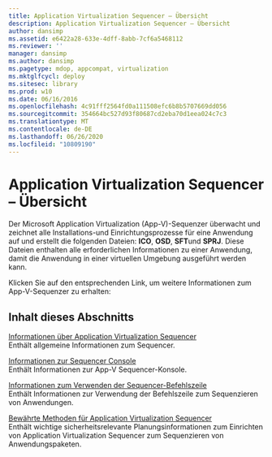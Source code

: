 ```yaml
---
title: Application Virtualization Sequencer – Übersicht
description: Application Virtualization Sequencer – Übersicht
author: dansimp
ms.assetid: e6422a28-633e-4dff-8abb-7cf6a5468112
ms.reviewer: ''
manager: dansimp
ms.author: dansimp
ms.pagetype: mdop, appcompat, virtualization
ms.mktglfcycl: deploy
ms.sitesec: library
ms.prod: w10
ms.date: 06/16/2016
ms.openlocfilehash: 4c91fff2564fd0a111508efc6b8b5707669dd056
ms.sourcegitcommit: 354664bc527d93f80687cd2eba70d1eea024c7c3
ms.translationtype: MT
ms.contentlocale: de-DE
ms.lasthandoff: 06/26/2020
ms.locfileid: "10809190"
---
```

# Application Virtualization Sequencer – Übersicht


Der Microsoft Application Virtualization (App-V)-Sequenzer überwacht und zeichnet alle Installations-und Einrichtungsprozesse für eine Anwendung auf und erstellt die folgenden Dateien: **ICO**, **OSD**, **SFT**und **SPRJ**. Diese Dateien enthalten alle erforderlichen Informationen zu einer Anwendung, damit die Anwendung in einer virtuellen Umgebung ausgeführt werden kann.

Klicken Sie auf den entsprechenden Link, um weitere Informationen zum App-V-Sequenzer zu erhalten:

## Inhalt dieses Abschnitts


<a href="" id="about-the-application-virtualization-sequencer"></a>[Informationen über Application Virtualization Sequencer](about-the-application-virtualization-sequencer.md)  
Enthält allgemeine Informationen zum Sequencer.

<a href="" id="about-the-sequencer-console"></a>[Informationen zur Sequencer Console](about-the-sequencer-console.md)  
Enthält Informationen zur App-V Sequencer-Konsole.

<a href="" id="about-using-the-sequencer-command-line"></a>[Informationen zum Verwenden der Sequencer-Befehlszeile](about-using-the-sequencer-command-line.md)  
Enthält Informationen zur Verwendung der Befehlszeile zum Sequenzieren von Anwendungen.

<a href="" id="best-practices-for-the-application-virtualization-sequencer"></a>[Bewährte Methoden für Application Virtualization Sequencer](best-practices-for-the-application-virtualization-sequencer-sp1.md)  
Enthält wichtige sicherheitsrelevante Planungsinformationen zum Einrichten von Application Virtualization Sequencer zum Sequenzieren von Anwendungspaketen.

 

 





